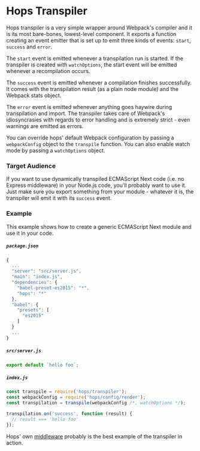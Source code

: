 
# Hops Transpiler

Hops transpiler is a very simple wrapper around Webpack's compiler and it is its most bare-bones, lowest-level component. It exports a function creating an event emitter that is set up to emit three kinds of events: `start`, `success` and `error`.

The `start` event is emitted whenever a transpilation run is started. If the transpiler is created with `watchOptions`, the start event will be emitted whenever a recompilation occurs.

The `success` event is emitted whenever a compilation finishes successfully. It comes with the transpilation result (as a plain node module) and the Webpack stats object.

The `error` event is emitted whenever anything goes haywire during transpilation and import. The transpiler takes care of Webpack's idiosyncrasies with regards to error handling and is extremely strict - even warnings are emitted as errors.

You can override hops' default Webpack configuration by passing a `webpackConfig` object to the `transpile` function. You can also enable watch mode by passing a `watchOptions` object.


### Target Audience

If you want to use dynamically transpiled ECMAScript Next code (i.e. no Express middleware) in your Node.js code, you'll probably want to use it. Just make sure you export something from your module - whatever it is, the transpiler will emit it with its `success` event.


### Example

This example shows how to create a generic ECMAScript Next module and use it in your code.


##### `package.json`

```javascript
{
  ...
  "server": "src/server.js",
  "main": "index.js",
  "dependencies": {
    "babel-preset-es2015": "*",
    "hops": "*"
  },
  "babel": {
    "presets": [
      "es2015"
    ]
  }
  ...
}
```

##### `src/server.js`

```javascript
export default `hello foo`;
```

##### `index.js`

```javascript
const transpile = require('hops/transpiler');
const webpackConfig = require('hops/config/render');
const transpilation = transpile(webpackConfig /*, watchOptions */);

transpilation.on('success', function (result) {
  // result === 'hello foo'
});
```

Hops' own [middleware](https://github.com/xing/hops/blob/master/packages/middleware/index.js) probably is the best example of the transpiler in action.
